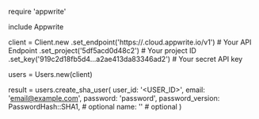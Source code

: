 require 'appwrite'

include Appwrite

client = Client.new
    .set_endpoint('https://<REGION>.cloud.appwrite.io/v1') # Your API Endpoint
    .set_project('5df5acd0d48c2') # Your project ID
    .set_key('919c2d18fb5d4...a2ae413da83346ad2') # Your secret API key

users = Users.new(client)

result = users.create_sha_user(
    user_id: '<USER_ID>',
    email: 'email@example.com',
    password: 'password',
    password_version: PasswordHash::SHA1, # optional
    name: '<NAME>' # optional
)
